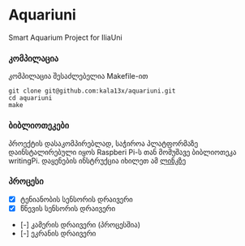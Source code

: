 # Aquariuni
Smart Aquarium Project for IliaUni

### კომპილაცია
კომპილაცია შესაძლებელია Makefile-ით

```
git clone git@github.com:kala13x/aquariuni.git
cd aquariuni
make
```

### ბიბლიოთეკები
პროექტის დასაკომპირებლად, საჭიროა პლატფორმაზე დაინსტალირებული იყოს Raspberi Pi-ს თან მომუშავე ბიბლიოთეკა writingPi.
დაყენების ინსტრუქცია იხილეთ ამ [ლინკზე](http://wiringpi.com/download-and-install/)


### პროცესი
- [x] ტენიანობის სენსორის დრაივერი
- [x] წნევის სენსორის დრაივერი
- [-] კამერის დრაივერი (პროცესშია)
- [-] ეკრანის დრაივერი
